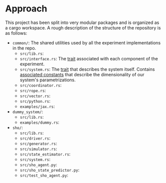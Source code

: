 # Approach

This project has been split into very modular packages and is organized as a
cargo workspace. A rough description of the structure of the repository is as follows:

- `common/`: The shared utilities used by all the experiment implementations in the repo.
    - `src/lib.rs`:
    - `src/interface.rs`: The [trait][Traits] associated with each component of
    the experiment.
    - `src/system.rs`: The [trait][Traits] that describes the system itself.
    Contains [associated constants][AssociatedConstants] that describe the
    dimensionality of our system's parametrizations.
    - `src/coordinator.rs`:
    - `src/rope.rs`:
    - `src/vector.rs`:
    - `src/python.rs`:
    - `examples/jax.rs`:
- `dummy_system/`:
    - `src/lib.rs`:
    - `examples/dummy.rs`:
- `sho/`:
    - `src/lib.rs`:
    - `src/driver.rs`:
    - `src/generator.rs`:
    - `src/simulator.rs`:
    - `src/state_estimator.rs`:
    - `src/system.rs`:
    - `src/sho_agent.py`:
    - `src/sho_state_predictor.py`:
    - `src/test_sho_agent.py`:


[Traits]: https://doc.rust-lang.org/reference/items/traits.html
[AssociatedConstants]: https://doc.rust-lang.org/reference/items/associated-items.html#associated-constants
